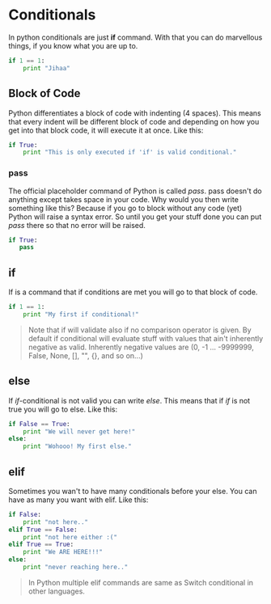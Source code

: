 # Conditionals

In python conditionals are just **if** command. With that you can do marvellous things, if you know what you are up to.

```python
if 1 == 1:
    print "Jihaa"
```

## Block of Code
Python differentiates a block of code with indenting (4 spaces). This means that every indent will be different block of code
and depending on how you get into that block code, it will execute it at once. Like this:

```python
if True:
    print "This is only executed if 'if' is valid conditional."
```

### pass
The official placeholder command of Python is called *pass*. pass doesn't do anything except takes space in your code. Why would you
then write something like this? Because if you go to block without any code (yet) Python will raise a syntax error. So until you get
your stuff done you can put *pass* there so that no error will be raised.

```python
if True:
   pass
```

## if
If is a command that if conditions are met you will go to that block of code.

```python
if 1 == 1:
    print "My first if conditional!"
```

> Note that if will validate also if no comparison operator is given. By default if conditional will evaluate
> stuff with values that ain't inherently negative as valid. Inherently negative values are (0, -1 ... -9999999, False, None, [], "", {}, and so on...)

## else
If *if*-conditional is not valid you can write *else*. This means that if *if* is not true you will go to else. Like this:

```python
if False == True:
    print "We will never get here!"
else:
    print "Wohooo! My first else."
```

## elif
Sometimes you wan't to have many conditionals before your else. You can have as many you want with elif. Like this:

```python
if False:
    print "not here.."
elif True == False:
    print "not here either :("
elif True == True:
    print "We ARE HERE!!!"
else:
    print "never reaching here.."
```

> In Python multiple elif commands are same as Switch conditional in other languages.



